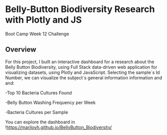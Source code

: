 
# Belly-Button Biodiversity Research with Plotly and JS 
Boot Camp Week 12 Challenge

## Overview
For this project, I built an interactive dashboard for a research about the Belly Button Biodiversity, using Full Stack data-driven web 
application for visualizing datasets, using Plotly and JavaScript. Selecting the sample´s Id Number, we can  visualize the subject´s general information information and and: 

  -Top 10 Bacteria Cultures Found 
  
  -Belly Button Washing Frequency per Week 
  
  -Bacteria Cultures per Sample
  
  You can explore the dashboard in !https://mariloyh.github.io/BellyButton_Biodiversity/
